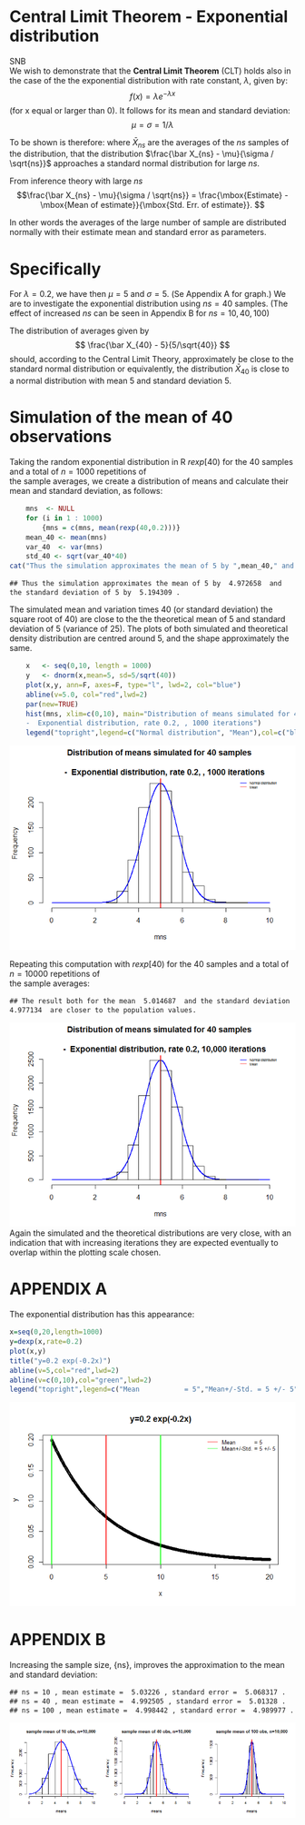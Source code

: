 # Central Limit Theorem - Exponential distribution
SNB  
We wish to demonstrate that the **Central Limit Theorem** (CLT) holds also in the case of the 
the exponential distribution with rate constant, $\lambda$, given by:
$$f(x) = \lambda e^{- \lambda x}
$$
(for  x equal or larger than 0).
It follows for its mean and standard deviation:
$$\mu = \sigma = 1/\lambda
$$

To be shown is therefore:
where $\bar X_{ns}$ are the averages of the ${ns}$ samples of the distribution, that the distribution
$\frac{\bar X_{ns} - \mu}{\sigma / \sqrt{ns}}$ approaches a standard normal distribution for large $ns$.

From inference theory with large ${ns}$ $$\frac{\bar X_{ns} - \mu}{\sigma / \sqrt{ns}} = 
    \frac{\mbox{Estimate} - \mbox{Mean of estimate}}{\mbox{Std. Err. of estimate}}.
$$

In other words the averages of the large number of sample are distributed normally 
with their estimate mean and standard error as parameters. 

# Specifically

For $\lambda = 0.2$, we have then $\mu = 5$ and $\sigma = 5$.
(Se Appendix A for graph.)
We are to investigate the exponential distribution using $ns = 40$ samples.
(The effect of increased $ns$ can be seen in Appendix B for $ns = 10,40,100$)

The distribution of averages given by
$$
    \frac{\bar X_{40} - 5}{5/\sqrt{40}}
$$ 
should, according to the Central Limit Theory, approximately be close to the standard normal distribution 
or equivalently, the distribution $\bar X_{40}$ is close to a normal distribution with mean 5 and standard deviation 5. 

# Simulation of the mean of 40 observations

Taking the random exponential distribution in R $rexp[40)$ for the 40 samples and a total of $n = 1000$ repetitions of  
the sample averages, we create a distribution of means and calculate their mean and standard deviation, as follows:


```r
    mns  <- NULL
    for (i in 1 : 1000) 
        {mns = c(mns, mean(rexp(40,0.2)))}
    mean_40 <- mean(mns)
    var_40  <- var(mns)
    std_40 <- sqrt(var_40*40)
cat("Thus the simulation approximates the mean of 5 by ",mean_40," and the standard deviation of 5 by ",std_40,".") 
```

```
## Thus the simulation approximates the mean of 5 by  4.972658  and the standard deviation of 5 by  5.194309 .
```
The simulated mean and variation times 40 (or standard deviation) the square root of 40) are close to the 
the theoretical mean of 5 and standard deviation of 5 (variance of 25).
The plots of both simulated and theoretical density distribution are centred around 5, and the shape approximately the same.

```r
    x   <- seq(0,10, length = 1000)  
    y   <- dnorm(x,mean=5, sd=5/sqrt(40)) 
    plot(x,y, ann=F, axes=F, type="l", lwd=2, col="blue")
    abline(v=5.0, col="red",lwd=2)
    par(new=TRUE)
    hist(mns, xlim=c(0,10), main="Distribution of means simulated for 40 samples \n 
    -  Exponential distribution, rate 0.2, , 1000 iterations")
    legend("topright",legend=c("Normal distribution", "Mean"),col=c("blue","red"),lty=c(1),cex=0.5, bty="n")
```

![](CLT_files/figure-html/unnamed-chunk-2-1.png) 
 
Repeating this computation with $rexp[40)$ for the 40 samples and a total of $n = 10000$ repetitions of  
the sample averages:


```
## The result both for the mean  5.014687  and the standard deviation  4.977134  are closer to the population values.
```

![](CLT_files/figure-html/unnamed-chunk-3-1.png) 
Again the simulated and the theoretical distributions are very close, with an indication that with increasing iterations
they are expected eventually to overlap within the plotting scale chosen.

# APPENDIX A
The exponential distribution has this appearance:


```r
x=seq(0,20,length=1000)
y=dexp(x,rate=0.2)
plot(x,y)
title("y=0.2 exp(-0.2x)")
abline(v=5,col="red",lwd=2)
abline(v=c(0,10),col="green",lwd=2)
legend("topright",legend=c("Mean           = 5","Mean+/-Std. = 5 +/- 5"),col=c("red","green"),lty=c(1),cex=0.8, bty="n")
```

![](CLT_files/figure-html/unnamed-chunk-4-1.png) 

# APPENDIX B
Increasing the sample size, {ns}, improves the approximation to the mean and standard deviation:

```
## ns = 10 , mean estimate =  5.03226 , standard error =  5.068317 .
## ns = 40 , mean estimate =  4.992505 , standard error =  5.01328 .
## ns = 100 , mean estimate =  4.998442 , standard error =  4.989977 .
```

![](CLT_files/figure-html/unnamed-chunk-5-1.png) 
